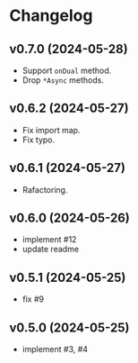 # Changelog

## v0.7.0 (2024-05-28)

- Support `onDual` method.
- Drop `*Async` methods.

## v0.6.2 (2024-05-27)

- Fix import map.
- Fix typo.

## v0.6.1 (2024-05-27)

- Rafactoring.

## v0.6.0 (2024-05-26)

- implement #12
- update readme

## v0.5.1 (2024-05-25)

- fix #9

## v0.5.0 (2024-05-25)

- implement #3, #4
